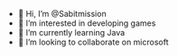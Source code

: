 - 👋 Hi, I’m @Sabitmission
- 👀 I’m interested in developing games
- 🌱 I’m currently learning Java
- 💞️ I’m looking to collaborate on microsoft
